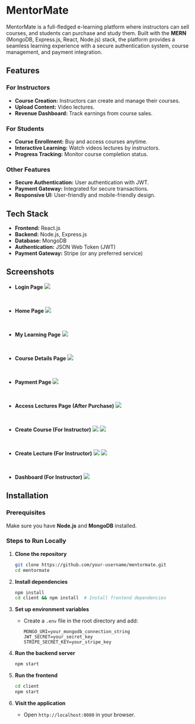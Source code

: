 # MentorMate

MentorMate is a full-fledged e-learning platform where instructors can sell courses, and students can purchase and study them. Built with the **MERN** (MongoDB, Express.js, React, Node.js) stack, the platform provides a seamless learning experience with a secure authentication system, course management, and payment integration.

## Features

### For Instructors
- **Course Creation:** Instructors can create and manage their courses.
- **Upload Content:** Video lectures.
- **Revenue Dashboard:** Track earnings from course sales.

### For Students
- **Course Enrollment:** Buy and access courses anytime.
- **Interactive Learning:** Watch videos lectures by instructors.
- **Progress Tracking:** Monitor course completion status.

### Other Features
- **Secure Authentication:** User authentication with JWT.
- **Payment Gateway:** Integrated for secure transactions.
- **Responsive UI:** User-friendly and mobile-friendly design.

## Tech Stack
- **Frontend:** React.js
- **Backend:** Node.js, Express.js
- **Database:** MongoDB
- **Authentication:** JSON Web Token (JWT)
- **Payment Gateway:** Stripe (or any preferred service)

## Screenshots
- **Login Page** 
![](https://res.cloudinary.com/dkk2rer7z/image/upload/v1740599463/samples/animals/Screenshot_2025-02-26_165629_honk6n.png)

<br>

- **Home Page** 
![](https://res.cloudinary.com/dkk2rer7z/image/upload/v1740599483/samples/animals/Screenshot_2025-02-26_172842_dusxmf.png)

<br>

- **My Learning Page** 
![](https://res.cloudinary.com/dkk2rer7z/image/upload/v1740600239/samples/animals/Screenshot_2025-02-27_013305_mekxjt.png)

<br>

- **Course Details Page** 
![](https://res.cloudinary.com/dkk2rer7z/image/upload/v1740601409/samples/animals/Screenshot_2025-02-27_015254_qjthgs.png)

<br>

- **Payment Page** 
![](https://res.cloudinary.com/dkk2rer7z/image/upload/v1740599473/samples/animals/Screenshot_2025-02-26_172332_zc3use.png)

<br>

- **Access Lectures Page (After Purchase)** 
![](https://res.cloudinary.com/dkk2rer7z/image/upload/v1740599470/samples/animals/Screenshot_2025-02-26_172309_j5ubqy.png)

<br>

- **Create Course (For Instructor)** 
![](https://res.cloudinary.com/dkk2rer7z/image/upload/v1740599464/samples/animals/Screenshot_2025-02-26_170032_f4rhaq.png)
![](https://res.cloudinary.com/dkk2rer7z/image/upload/v1740599464/samples/animals/Screenshot_2025-02-26_170138_pyb73c.png)

<br>

- **Create Lecture (For Instructor)** 
![](https://res.cloudinary.com/dkk2rer7z/image/upload/v1740601036/samples/animals/Screenshot_2025-02-27_014631_rps8pf.png)
![](https://res.cloudinary.com/dkk2rer7z/image/upload/v1740599469/samples/animals/Screenshot_2025-02-26_170407_urtrka.png)

<br>

- **Dashboard (For Instructor)** 
![](https://res.cloudinary.com/dkk2rer7z/image/upload/v1740599475/samples/animals/Screenshot_2025-02-26_172549_jtuvqt.png)


## Installation

### Prerequisites
Make sure you have **Node.js** and **MongoDB** installed.

### Steps to Run Locally

1. **Clone the repository**
   ```sh
   git clone https://github.com/your-username/mentormate.git
   cd mentormate
   ```

2. **Install dependencies**
   ```sh
   npm install
   cd client && npm install  # Install frontend dependencies
   ```

3. **Set up environment variables**
   - Create a `.env` file in the root directory and add:
     ```env
     MONGO_URI=your_mongodb_connection_string
     JWT_SECRET=your_secret_key
     STRIPE_SECRET_KEY=your_stripe_key
     ```

4. **Run the backend server**
   ```sh
   npm start
   ```

5. **Run the frontend**
   ```sh
   cd client
   npm start
   ```

6. **Visit the application**
   - Open `http://localhost:8080` in your browser.

